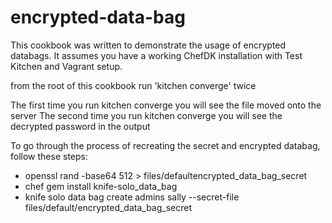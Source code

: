 # encrypted-data-bag

This cookbook was written to demonstrate the usage of encrypted databags.
It assumes you have a working ChefDK installation with Test Kitchen and Vagrant setup.

from the root of this cookbook run 'kitchen converge' twice

The first time you run kitchen converge you will see the file moved onto the server
The second time you run kitchen converge you will see the decrypted password in the output

To go through the process of recreating the secret and encrypted databag, follow these steps: 
-  openssl rand -base64 512 > files/defaultencrypted_data_bag_secret
-  chef gem install knife-solo_data_bag
-  knife solo data bag create admins sally --secret-file files/default/encrypted_data_bag_secret 


